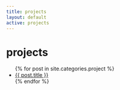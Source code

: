 ```yaml
---
title: projects
layout: default
active: projects
---
```

# projects

<ul class="posts">
    {% for post in site.categories.project %}
        <li><span><a href="{{ post.url }}">{{ post.title }}</a></span></li>
    {% endfor %}
</ul>
